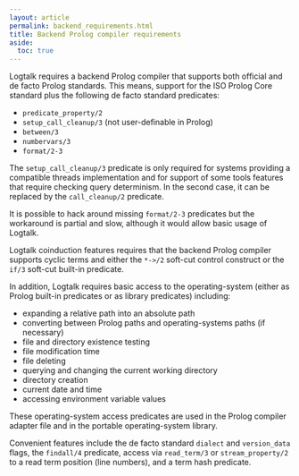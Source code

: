 ```yaml
---
layout: article
permalink: backend_requirements.html
title: Backend Prolog compiler requirements
aside:
  toc: true
---
```


Logtalk requires a backend Prolog compiler that supports both official and de facto Prolog standards. This means, support for the ISO Prolog Core standard plus the following de facto standard predicates:

* `predicate_property/2`
* `setup_call_cleanup/3` (not user-definable in Prolog)
* `between/3`
* `numbervars/3`
* `format/2-3`

The `setup_call_cleanup/3` predicate is only required for systems providing a compatible threads implementation and for support of some tools features that require checking query determinism. In the second case, it can be replaced by the `call_cleanup/2` predicate.

It is possible to hack around missing `format/2-3` predicates but the workaround is partial and slow, although it would allow basic usage of Logtalk. 

Logtalk coinduction features requires that the backend Prolog compiler supports cyclic terms and either the `*->/2` soft-cut control construct or the `if/3` soft-cut built-in predicate.

In addition, Logtalk requires basic access to the operating-system (either as Prolog built-in predicates or as library predicates) including:

* expanding a relative path into an absolute path
* converting between Prolog paths and operating-systems paths (if necessary)
* file and directory existence testing
* file modification time
* file deleting
* querying and changing the current working directory
* directory creation
* current date and time 
* accessing environment variable values

These operating-system access predicates are used in the Prolog compiler adapter file and in the portable operating-system library.

Convenient features include the de facto standard `dialect` and `version_data` flags, the `findall/4` predicate, access via `read_term/3` or `stream_property/2` to a read term position (line numbers), and a term hash predicate.
